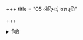 +++
title = "05 औद्भिद्यं राज्ञ इति"

+++

<details><summary>थिते</summary>

औद्भिद्यं राज्ञ इति तेभ्यश्चतुः शतान्सौवर्णानक्षानुदुप्य विजित्य दिशोऽभ्ययं राजाभूदिति पञ्चाक्षान्राज्ञे प्रयच्छति ५
</details>
